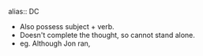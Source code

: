 alias:: DC

- Also possess subject + verb.
- Doesn't complete the thought, so cannot stand alone.
- eg. Although Jon ran,